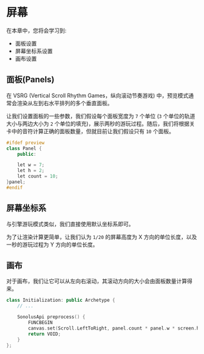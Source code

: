 # 屏幕

在本章中，您将会学习到:

- 面板设置
- 屏幕坐标系设置
- 画布设置

## 面板(Panels)

在 VSRG (Vertical Scroll Rhythm Games，纵向滚动节奏游戏) 中，预览模式通常会渲染从左到右水平排列的多个垂直面板。

让我们设置面板的一些参数，我们假设每个面板宽度为 `7` 个单位 (`3` 个单位的轨道大小与两边大小为 `2` 个单位的填充)，展示两秒的游玩过程。随后，我们将根据关卡中的音符计算正确的面板数量，但就目前让我们假设只有 `10` 个面板。

```cpp title='/engine/constants.cpp'
#ifdef preview
class Panel {
    public:

    let w = 7;
    let h = 2;
    let count = 10;
}panel;
#endif
```

## 屏幕坐标系

与引擎游玩模式类似，我们直接使用默认坐标系即可。

为了让渲染计算更简单，让我们认为 `1/20` 的屏幕高度为 X 方向的单位长度，以及一秒的游玩过程为 Y 方向的单位长度。

## 画布

对于画布，我们让它可以从左向右滚动，其滚动方向的大小会由面板数量计算得来。

```cpp title='/engine/preview/Initialization.cpp'
class Initialization: public Archetype {
    // ...

    SonolusApi preprocess() {
        FUNCBEGIN
        canvas.set(Scroll.LeftToRight, panel.count * panel.w * screen.h / 20);
        return VOID;
    }
};
```